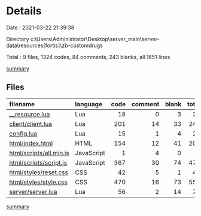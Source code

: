# Details

Date : 2021-03-22 21:39:38

Directory c:\Users\Administrator\Desktop\server_main\server-data\resources\[fortis]\zb-customdrugs

Total : 9 files,  1324 codes, 84 comments, 243 blanks, all 1651 lines

[summary](results.md)

## Files
| filename | language | code | comment | blank | total |
| :--- | :--- | ---: | ---: | ---: | ---: |
| [__resource.lua](/__resource.lua) | Lua | 18 | 0 | 3 | 21 |
| [client/client.lua](/client/client.lua) | Lua | 201 | 14 | 33 | 248 |
| [config.lua](/config.lua) | Lua | 15 | 1 | 4 | 20 |
| [html/index.html](/html/index.html) | HTML | 154 | 12 | 41 | 207 |
| [html/scripts/all.min.js](/html/scripts/all.min.js) | JavaScript | 1 | 4 | 0 | 5 |
| [html/scripts/script.js](/html/scripts/script.js) | JavaScript | 367 | 30 | 74 | 471 |
| [html/styles/reset.css](/html/styles/reset.css) | CSS | 42 | 5 | 1 | 48 |
| [html/styles/style.css](/html/styles/style.css) | CSS | 470 | 16 | 73 | 559 |
| [server/server.lua](/server/server.lua) | Lua | 56 | 2 | 14 | 72 |

[summary](results.md)